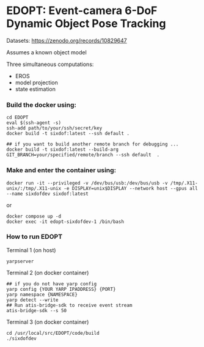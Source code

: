 # EDOPT: Event-camera 6-DoF Dynamic Object Pose Tracking

Datasets: https://zenodo.org/records/10829647

Assumes a known object model

Three simultaneous computations:

* EROS
* model projection
* state estimation

### Build the docker using:

```
cd EDOPT
eval $(ssh-agent -s)
ssh-add path/to/your/ssh/secret/key
docker build -t sixdof:latest --ssh default .

## if you want to build another remote branch for debugging ...
docker build -t sixdof:latest --build-arg GIT_BRANCH=your/specified/remote/branch --ssh default  .
```
### Make and enter the container using:

```
docker run -it --privileged -v /dev/bus/usb:/dev/bus/usb -v /tmp/.X11-unix/:/tmp/.X11-unix -e DISPLAY=unix$DISPLAY --network host --gpus all --name sixdofdev sixdof:latest
```
or
```
docker compose up -d
docker exec -it edopt-sixdofdev-1 /bin/bash
```

### How to run EDOPT
Terminal 1 (on host)
```
yarpserver
```

Terminal 2 (on docker container)
```
## if you do not have yarp config
yarp config {YOUR YARP IPADDRESS} {PORT}
yarp namespace {NAMESPACE}
yarp detect --write
## Run atis-bridge-sdk to receive event stream
atis-bridge-sdk --s 50
```

Terminal 3 (on docker container)
```
cd /usr/local/src/EDOPT/code/build
./sixdofdev
```